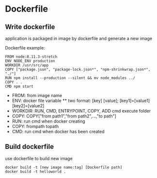 # Dockerfile

## Write dockerfile

application is packaged in image by dockerfile and generate a new image

Dockerfile example:
```
FROM node:8.11.3-stretch
ENV NODE_ENV production
WORKDIR /usr/src/app
COPY ["package.json", "package-lock.json*", "npm-shrinkwrap.json*", "./"]
RUN npm install --production --silent && mv node_modules ../
COPY . .
CMD npm start
```

* FROM: from image name
* ENV: docker file variable
** two format: [key] [value]; [key1]=[value1] [key2]=[value2]
* WORKDIR: RUN, CMD, ENTRYPOINT, COPY, ADD cmd execute folder
* COPY: COPY["from path1","from path2",...,"to path"]
* RUN: run cmd when docker creating
* COPY: frompath topath
* CMD: run cmd when docker has been created

## Build dockerfile

use dockerfile to build new image
```
docker build -t [new image name:tag] [Dockerfile path]
docker build -t helloworld .
```



